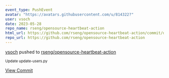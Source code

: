 ```yaml
---
event_type: PushEvent
avatar: "https://avatars.githubusercontent.com/u/814322?"
user: vsoch
date: 2023-05-28
repo_name: rseng/opensource-heartbeat-action
html_url: https://github.com/rseng/opensource-heartbeat-action/commit/d77aad70f5a38a3138b88435075bd6be6da5dc1f
repo_url: https://github.com/rseng/opensource-heartbeat-action
---
```


<a href='https://github.com/vsoch' target='_blank'>vsoch</a> pushed to <a href='https://github.com/rseng/opensource-heartbeat-action' target='_blank'>rseng/opensource-heartbeat-action</a>

<small>Update update-users.py</small>

<a href='https://github.com/rseng/opensource-heartbeat-action/commit/d77aad70f5a38a3138b88435075bd6be6da5dc1f' target='_blank'>View Commit</a>